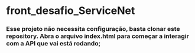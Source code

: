# front_desafio_ServiceNet

### Esse projeto não necessita configuração, basta clonar este repository. Abra o arquivo index.html para começar a interagir com a API que vai está rodando;
